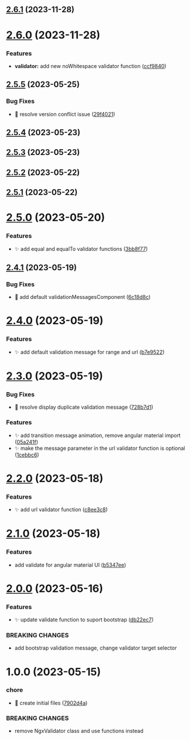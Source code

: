 ## [2.6.1](https://github.com/truonghungit/ngx-validator/compare/v2.6.0...v2.6.1) (2023-11-28)

# [2.6.0](https://github.com/truonghungit/ngx-validator/compare/v2.5.5...v2.6.0) (2023-11-28)


### Features

* **validator:** add new noWhitespace validator function ([ccf9840](https://github.com/truonghungit/ngx-validator/commit/ccf984021d244f1f61f2f72b83ca5d4a1459232f))

## [2.5.5](https://github.com/truonghungit/ngx-validator/compare/v2.5.4...v2.5.5) (2023-05-25)


### Bug Fixes

* :bug: resolve version conflict issue ([29f4021](https://github.com/truonghungit/ngx-validator/commit/29f40210c52ae30a05f3993034c56787d4d598f1))

## [2.5.4](https://github.com/truonghungit/ngx-validator/compare/v2.5.3...v2.5.4) (2023-05-23)

## [2.5.3](https://github.com/truonghungit/ngx-validator/compare/v2.5.2...v2.5.3) (2023-05-23)

## [2.5.2](https://github.com/truonghungit/ngx-validator/compare/v2.5.1...v2.5.2) (2023-05-22)

## [2.5.1](https://github.com/truonghungit/ngx-validator/compare/v2.5.0...v2.5.1) (2023-05-22)

# [2.5.0](https://github.com/truonghungit/ngx-validator/compare/v2.4.1...v2.5.0) (2023-05-20)


### Features

* :sparkles: add equal and equalTo validator functions ([3bb8f77](https://github.com/truonghungit/ngx-validator/commit/3bb8f776d9528f8e3fce7df5e630d47be04d34a7))

## [2.4.1](https://github.com/truonghungit/ngx-validator/compare/v2.4.0...v2.4.1) (2023-05-19)


### Bug Fixes

* :bug: add default validationMessagesComponent ([6c18d8c](https://github.com/truonghungit/ngx-validator/commit/6c18d8c39166212d0e69db140b9597bfa55b8bc6))

# [2.4.0](https://github.com/truonghungit/ngx-validator/compare/v2.3.0...v2.4.0) (2023-05-19)


### Features

* :sparkles: add default validation message for range and url ([b7e9522](https://github.com/truonghungit/ngx-validator/commit/b7e95221223f39608db27b1a4b7e5f88fae4326c))

# [2.3.0](https://github.com/truonghungit/ngx-validator/compare/v2.2.0...v2.3.0) (2023-05-19)


### Bug Fixes

* :bug: resolve display duplicate validation message ([728b7d1](https://github.com/truonghungit/ngx-validator/commit/728b7d14dccebe88d2610564746380a9040279d9))


### Features

* :sparkles: add transition message animation, remove angular material import ([05a241f](https://github.com/truonghungit/ngx-validator/commit/05a241f4d08d053f7d2dd5f8592d66ed05772b53))
* :sparkles: make the message parameter in the url validator function is optional ([1cebbc6](https://github.com/truonghungit/ngx-validator/commit/1cebbc6f3896153bd6e0eb6cbb59ff4717e97048))

# [2.2.0](https://github.com/truonghungit/ngx-validator/compare/v2.1.0...v2.2.0) (2023-05-18)


### Features

* :sparkles: add url validator function ([c8ee3c8](https://github.com/truonghungit/ngx-validator/commit/c8ee3c8702c989d7434801ffe8bafc1f42f4751f))

# [2.1.0](https://github.com/truonghungit/ngx-validator/compare/v2.0.0...v2.1.0) (2023-05-18)


### Features

* add validate for angular material UI ([b5347ee](https://github.com/truonghungit/ngx-validator/commit/b5347ee4189196e95f2558d6cbbb6ee0417a8633))

# [2.0.0](https://github.com/truonghungit/ngx-validator/compare/v1.0.0...v2.0.0) (2023-05-16)


### Features

* :sparkles: update validate function to suport bootstrap ([db22ec7](https://github.com/truonghungit/ngx-validator/commit/db22ec762582f0d2c6eefcb92cd08f79465341ba))


### BREAKING CHANGES

* add bootstrap validation message, change validator target selector

# 1.0.0 (2023-05-15)


### chore

* 🤖 create initial files ([7902d4a](https://github.com/truonghungit/ngx-validator/commit/7902d4ae22b1a5498f51236b8c18623a774ed388))


### BREAKING CHANGES

* remove NgxValidator class and use functions instead
